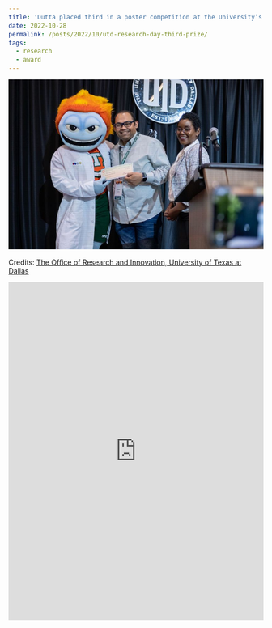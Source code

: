 ```yaml
---
title: 'Dutta placed third in a poster competition at the University’s inaugural Research Day'
date: 2022-10-28
permalink: /posts/2022/10/utd-research-day-third-prize/
tags:
  - research
  - award
---
```


<img src='/images/2022-Research-Day-109.jpeg'>

Credits: [The Office of Research and Innovation, University of Texas at Dallas](https://sites.utdallas.edu/researchday/)

<iframe src="https://www.linkedin.com/embed/feed/update/urn:li:share:6995852716820348928" height="668" width="504" frameborder="0" allowfullscreen="" title="Embedded post"></iframe>
